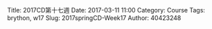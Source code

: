 Title: 2017CD第十七週
Date: 2017-03-11 11:00
Category: Course
Tags: brython, w17
Slug: 2017springCD-Week17
Author: 40423248


